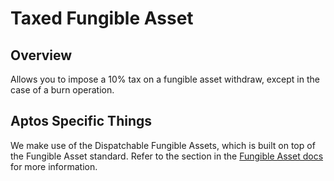 # Taxed Fungible Asset

## Overview

Allows you to impose a 10% tax on a fungible asset withdraw, except in the case of a burn operation. 

## Aptos Specific Things

We make use of the Dispatchable Fungible Assets, which is built on top of the Fungible Asset standard. 
Refer to the section in the [Fungible Asset docs](https://preview.aptos.dev/en/build/smart-contracts/fungible-asset#dispatchable-fungible-asset-advanced) for more information. 